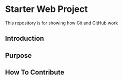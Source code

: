 # Starter Web Project

This repository is for showing how Git and GitHub work

## Introduction

## Purpose

## How To Contribute